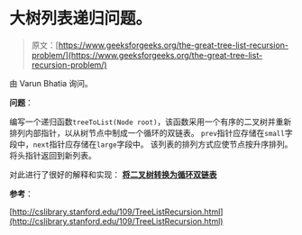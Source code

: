 # 大树列表递归问题。

> 原文：[https://www.geeksforgeeks.org/the-great-tree-list-recursion-problem/](https://www.geeksforgeeks.org/the-great-tree-list-recursion-problem/)

由 Varun Bhatia 询问。

**问题**：

编写一个递归函数`treeToList(Node root)`，该函数采用一个有序的二叉树并重新排列内部指针，以从树节点中制成一个循环的双链表。 `prev`指针应存储在`small`字段中，`next`指针应存储在`large`字段中。 该列表的排列方式应使节点按升序排列。 将头指针返回到新列表。

对此进行了很好的解释和实现： [**将二叉树转换为循环双链表**](https://www.geeksforgeeks.org/convert-a-binary-tree-to-a-circular-doubly-link-list/)

**参考**：

[http://cslibrary.stanford.edu/109/TreeListRecursion.html](http://cslibrary.stanford.edu/109/TreeListRecursion.html)

